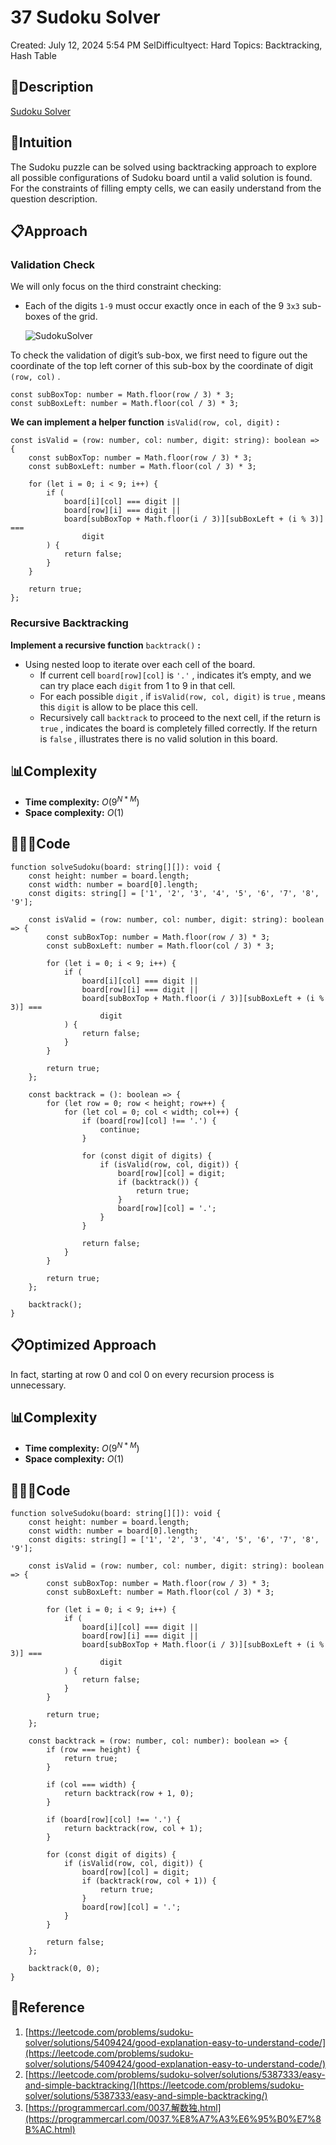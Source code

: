 # 37 Sudoku Solver

Created: July 12, 2024 5:54 PM
SelDifficultyect: Hard
Topics: Backtracking, Hash Table

## 📖Description

[Sudoku Solver](https://leetcode.com/problems/sudoku-solver/description/)

## 🤔Intuition

The Sudoku puzzle can be solved using backtracking approach to explore all possible configurations  of Sudoku board until a valid solution is found. For the constraints of filling empty cells, we can easily understand from the question description.

## 📋Approach

### Validation Check

We will only focus on the third constraint checking:

- Each of the digits `1-9` must occur exactly once in each of the 9 `3x3` sub-boxes of the grid.
    
    ![SudokuSolver](./SudokuSolver.png)
    

To check the validation of digit’s sub-box, we first need to figure out the coordinate of the top left corner of this sub-box by the coordinate of digit `(row, col)` .

```tsx
const subBoxTop: number = Math.floor(row / 3) * 3;
const subBoxLeft: number = Math.floor(col / 3) * 3;
```

**We can implement a helper function** `isValid(row, col, digit)` **:**

```tsx
const isValid = (row: number, col: number, digit: string): boolean => {
    const subBoxTop: number = Math.floor(row / 3) * 3;
    const subBoxLeft: number = Math.floor(col / 3) * 3;

    for (let i = 0; i < 9; i++) {
        if (
            board[i][col] === digit ||
            board[row][i] === digit ||
            board[subBoxTop + Math.floor(i / 3)][subBoxLeft + (i % 3)] ===
                digit
        ) {
            return false;
        }
    }

    return true;
};
```

### **Recursive Backtracking**

**Implement a recursive function** `backtrack()` **:**

- Using nested loop to iterate over each cell of the board.
  - If current cell `board[row][col]` is `'.'` , indicates it’s empty, and we can try place each `digit` from 1 to 9 in that cell.
  - For each possible `digit` , if `isValid(row, col, digit)` is `true` , means this `digit` is allow to be place this cell.
  - Recursively call `backtrack` to proceed to the next cell, if the return is `true` , indicates the board is completely filled correctly. If the return is `false` , illustrates there is no valid solution in this board.

## 📊Complexity

- **Time complexity:** $O(9^{N*M})$
- **Space complexity:** $O(1)$

## 🧑🏻‍💻Code

```tsx
function solveSudoku(board: string[][]): void {
    const height: number = board.length;
    const width: number = board[0].length;
    const digits: string[] = ['1', '2', '3', '4', '5', '6', '7', '8', '9'];

    const isValid = (row: number, col: number, digit: string): boolean => {
        const subBoxTop: number = Math.floor(row / 3) * 3;
        const subBoxLeft: number = Math.floor(col / 3) * 3;

        for (let i = 0; i < 9; i++) {
            if (
                board[i][col] === digit ||
                board[row][i] === digit ||
                board[subBoxTop + Math.floor(i / 3)][subBoxLeft + (i % 3)] ===
                    digit
            ) {
                return false;
            }
        }

        return true;
    };

    const backtrack = (): boolean => {
        for (let row = 0; row < height; row++) {
            for (let col = 0; col < width; col++) {
                if (board[row][col] !== '.') {
                    continue;
                }

                for (const digit of digits) {
                    if (isValid(row, col, digit)) {
                        board[row][col] = digit;
                        if (backtrack()) {
                            return true;
                        }
                        board[row][col] = '.';
                    }
                }

                return false;
            }
        }

        return true;
    };

    backtrack();
}
```

## 📋Optimized Approach

In fact, starting at row 0 and col 0 on every recursion process is unnecessary.

## 📊Complexity

- **Time complexity:** $O(9^{N*M})$
- **Space complexity:** $O(1)$

## 🧑🏻‍💻Code

```tsx
function solveSudoku(board: string[][]): void {
    const height: number = board.length;
    const width: number = board[0].length;
    const digits: string[] = ['1', '2', '3', '4', '5', '6', '7', '8', '9'];

    const isValid = (row: number, col: number, digit: string): boolean => {
        const subBoxTop: number = Math.floor(row / 3) * 3;
        const subBoxLeft: number = Math.floor(col / 3) * 3;

        for (let i = 0; i < 9; i++) {
            if (
                board[i][col] === digit ||
                board[row][i] === digit ||
                board[subBoxTop + Math.floor(i / 3)][subBoxLeft + (i % 3)] ===
                    digit
            ) {
                return false;
            }
        }

        return true;
    };

    const backtrack = (row: number, col: number): boolean => {
        if (row === height) {
            return true;
        }

        if (col === width) {
            return backtrack(row + 1, 0);
        }

        if (board[row][col] !== '.') {
            return backtrack(row, col + 1);
        }

        for (const digit of digits) {
            if (isValid(row, col, digit)) {
                board[row][col] = digit;
                if (backtrack(row, col + 1)) {
                    return true;
                }
                board[row][col] = '.';
            }
        }

        return false;
    };

    backtrack(0, 0);
}
```

## 🔖Reference

1. [https://leetcode.com/problems/sudoku-solver/solutions/5409424/good-explanation-easy-to-understand-code/](https://leetcode.com/problems/sudoku-solver/solutions/5409424/good-explanation-easy-to-understand-code/)
2. [https://leetcode.com/problems/sudoku-solver/solutions/5387333/easy-and-simple-backtracking/](https://leetcode.com/problems/sudoku-solver/solutions/5387333/easy-and-simple-backtracking/)
3. [https://programmercarl.com/0037.解数独.html](https://programmercarl.com/0037.%E8%A7%A3%E6%95%B0%E7%8B%AC.html)